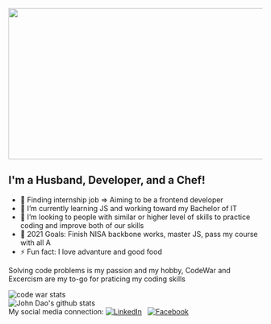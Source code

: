 <p align="center">
<img src="https://media.giphy.com/media/26BRGoqbUQvk8nwTC/source.gif" width="900" height="300" style="background-repeat:repeat-x">
</p>

## I'm a Husband, Developer, and a Chef!
- 🔭 Finding internship job => Aiming to be a frontend developer
- 🌱 I’m currently learning JS and working toward my Bachelor of IT
- 👯 I’m looking to people with similar or higher level of skills to practice coding and improve both of our skills
- 🥅 2021 Goals: Finish NISA backbone works, master JS, pass my course with all A
- ⚡ Fun fact: I love advanture and good food

Solving code problems is my passion and my hobby, CodeWar and Excercism are my to-go for praticing my coding skills

![code war stats](https://www.codewars.com/users/johndao1005/badges/large)
<br/>
![John Dao's github stats](https://github-readme-stats.vercel.app/api?username=johndao1005&show_icons=true&theme=tokyonight)
<br/>
My social media connection:
  <a href="https://www.linkedin.com/in/mrjohndao/" ><img src="https://img.shields.io/badge/LinkedIn-%230077B5.svg?&style=flat-square&logo=linkedin&logoColor=white" alt="LinkedIn"></a> &nbsp; 
<a href="https://www.facebook.com/John.dao95" ><img src="https://img.shields.io/badge/Facebook-%231877F2.svg?&style=flat-square&logo=facebook&logoColor=white" alt="Facebook"></a>  <br>
